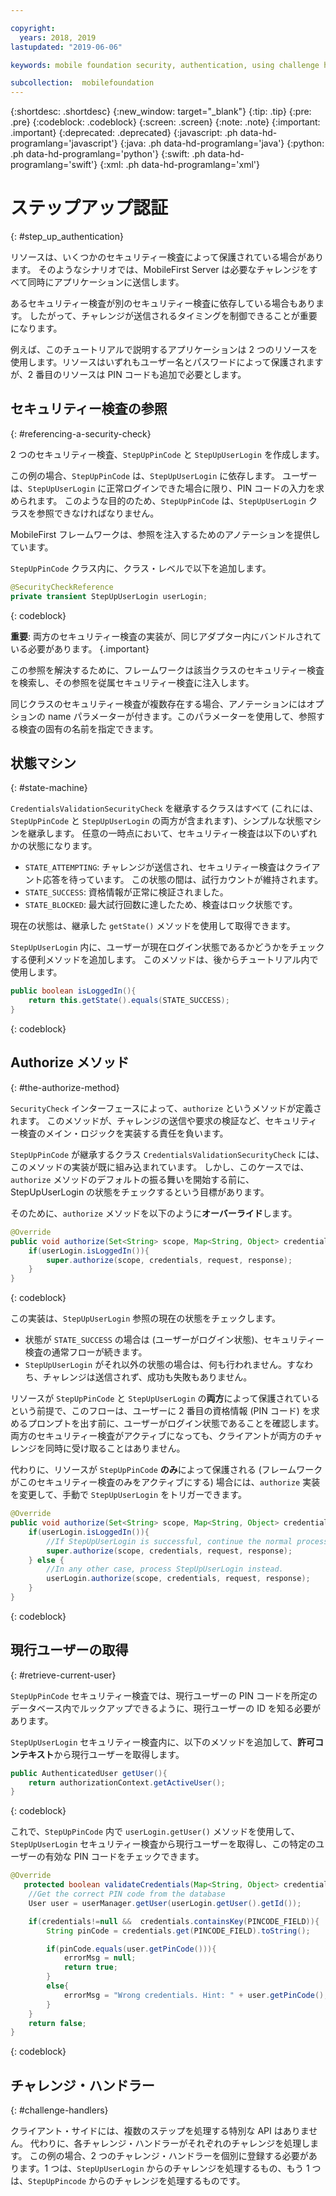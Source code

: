 ```yaml
---

copyright:
  years: 2018, 2019
lastupdated: "2019-06-06"

keywords: mobile foundation security, authentication, using challenge handlers

subcollection:  mobilefoundation
---
```


{:shortdesc: .shortdesc}
{:new_window: target="_blank"}
{:tip: .tip}
{:pre: .pre}
{:codeblock: .codeblock}
{:screen: .screen}
{:note: .note}
{:important: .important}
{:deprecated: .deprecated}
{:javascript: .ph data-hd-programlang='javascript'}
{:java: .ph data-hd-programlang='java'}
{:python: .ph data-hd-programlang='python'}
{:swift: .ph data-hd-programlang='swift'}
{:xml: .ph data-hd-programlang='xml'}

# ステップアップ認証
{: #step_up_authentication}

リソースは、いくつかのセキュリティー検査によって保護されている場合があります。 そのようなシナリオでは、MobileFirst Server は必要なチャレンジをすべて同時にアプリケーションに送信します。

あるセキュリティー検査が別のセキュリティー検査に依存している場合もあります。 したがって、チャレンジが送信されるタイミングを制御できることが重要になります。

例えば、このチュートリアルで説明するアプリケーションは 2 つのリソースを使用します。リソースはいずれもユーザー名とパスワードによって保護されますが、2 番目のリソースは PIN コードも追加で必要とします。

## セキュリティー検査の参照
{: #referencing-a-security-check}

2 つのセキュリティー検査、`StepUpPinCode` と `StepUpUserLogin` を作成します。

この例の場合、`StepUpPinCode` は、`StepUpUserLogin` に依存します。 ユーザーは、`StepUpUserLogin` に正常ログインできた場合に限り、PIN コードの入力を求められます。 このような目的のため、`StepUpPinCode` は、`StepUpUserLogin` クラスを参照できなければなりません。

MobileFirst フレームワークは、参照を注入するためのアノテーションを提供しています。

`StepUpPinCode` クラス内に、クラス・レベルで以下を追加します。

```java
@SecurityCheckReference
private transient StepUpUserLogin userLogin;
```
{: codeblock}

**重要**: 両方のセキュリティー検査の実装が、同じアダプター内にバンドルされている必要があります。
{.important}

この参照を解決するために、フレームワークは該当クラスのセキュリティー検査を検索し、その参照を従属セキュリティー検査に注入します。

同じクラスのセキュリティー検査が複数存在する場合、アノテーションにはオプションの name パラメーターが付きます。このパラメーターを使用して、参照する検査の固有の名前を指定できます。

## 状態マシン
{: #state-machine}

`CredentialsValidationSecurityCheck` を継承するクラスはすべて (これには、`StepUpPinCode` と `StepUpUserLogin` の両方が含まれます)、シンプルな状態マシンを継承します。 任意の一時点において、セキュリティー検査は以下のいずれかの状態になります。

* `STATE_ATTEMPTING`: チャレンジが送信され、セキュリティー検査はクライアント応答を待っています。 この状態の間は、試行カウントが維持されます。
* `STATE_SUCCESS`: 資格情報が正常に検証されました。
* `STATE_BLOCKED`: 最大試行回数に達したため、検査はロック状態です。

現在の状態は、継承した `getState()` メソッドを使用して取得できます。

`StepUpUserLogin` 内に、ユーザーが現在ログイン状態であるかどうかをチェックする便利メソッドを追加します。 このメソッドは、後からチュートリアル内で使用します。

```java
public boolean isLoggedIn(){
    return this.getState().equals(STATE_SUCCESS);
}
```
{: codeblock}

## Authorize メソッド
{: #the-authorize-method}

`SecurityCheck` インターフェースによって、`authorize` というメソッドが定義されます。 このメソッドが、チャレンジの送信や要求の検証など、セキュリティー検査のメイン・ロジックを実装する責任を負います。

`StepUpPinCode` が継承するクラス `CredentialsValidationSecurityCheck` には、このメソッドの実装が既に組み込まれています。 しかし、このケースでは、`authorize` メソッドのデフォルトの振る舞いを開始する前に、StepUpUserLogin の状態をチェックするという目標があります。

そのために、`authorize` メソッドを以下のように**オーバーライド**します。

```java
@Override
public void authorize(Set<String> scope, Map<String, Object> credentials, HttpServletRequest request, AuthorizationResponse response) {
    if(userLogin.isLoggedIn()){
        super.authorize(scope, credentials, request, response);
    }
}
```
{: codeblock}

この実装は、`StepUpUserLogin` 参照の現在の状態をチェックします。

* 状態が `STATE_SUCCESS` の場合は (ユーザーがログイン状態)、セキュリティー検査の通常フローが続きます。
* `StepUpUserLogin` がそれ以外の状態の場合は、何も行われません。すなわち、チャレンジは送信されず、成功も失敗もありません。

リソースが `StepUpPinCode` と `StepUpUserLogin` の**両方**によって保護されているという前提で、このフローは、ユーザーに 2 番目の資格情報 (PIN コード) を求めるプロンプトを出す前に、ユーザーがログイン状態であることを確認します。 両方のセキュリティー検査がアクティブになっても、クライアントが両方のチャレンジを同時に受け取ることはありません。

代わりに、リソースが `StepUpPinCode` **のみ**によって保護される (フレームワークがこのセキュリティー検査のみをアクティブにする) 場合には、`authorize` 実装を変更して、手動で `StepUpUserLogin` をトリガーできます。

```java
@Override
public void authorize(Set<String> scope, Map<String, Object> credentials, HttpServletRequest request, AuthorizationResponse response) {
    if(userLogin.isLoggedIn()){
        //If StepUpUserLogin is successful, continue the normal processing of StepUpPinCode
        super.authorize(scope, credentials, request, response);
    } else {
        //In any other case, process StepUpUserLogin instead.
        userLogin.authorize(scope, credentials, request, response);
    }
}
```
{: codeblock}

## 現行ユーザーの取得
{: #retrieve-current-user}

`StepUpPinCode` セキュリティー検査では、現行ユーザーの PIN コードを所定のデータベース内でルックアップできるように、現行ユーザーの ID を知る必要があります。

`StepUpUserLogin` セキュリティー検査内に、以下のメソッドを追加して、**許可コンテキスト**から現行ユーザーを取得します。

```java
public AuthenticatedUser getUser(){
    return authorizationContext.getActiveUser();
}
```
{: codeblock}

これで、`StepUpPinCode` 内で `userLogin.getUser()` メソッドを使用して、`StepUpUserLogin` セキュリティー検査から現行ユーザーを取得し、この特定のユーザーの有効な PIN コードをチェックできます。

```java
@Override
   protected boolean validateCredentials(Map<String, Object> credentials) {
    //Get the correct PIN code from the database
    User user = userManager.getUser(userLogin.getUser().getId());

    if(credentials!=null &&  credentials.containsKey(PINCODE_FIELD)){
        String pinCode = credentials.get(PINCODE_FIELD).toString();

        if(pinCode.equals(user.getPinCode())){
            errorMsg = null;
            return true;
        }
        else{
            errorMsg = "Wrong credentials. Hint: " + user.getPinCode();
        }
    }
    return false;
}
```
{: codeblock}

## チャレンジ・ハンドラー
{: #challenge-handlers}

クライアント・サイドには、複数のステップを処理する特別な API はありません。 代わりに、各チャレンジ・ハンドラーがそれぞれのチャレンジを処理します。 この例の場合、2 つのチャレンジ・ハンドラーを個別に登録する必要があります。1 つは、`StepUpUserLogin` からのチャレンジを処理するもの、もう 1 つは、`StepUpPincode` からのチャレンジを処理するものです。
